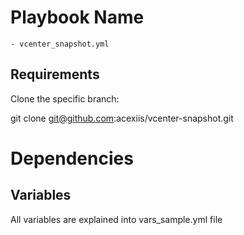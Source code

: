 Playbook Name
=============
	- vcenter_snapshot.yml


Requirements
------------

Clone the specific branch:

git clone git@github.com:acexiis/vcenter-snapshot.git

Dependencies
============

Variables
--------------
All variables are explained into vars_sample.yml file
